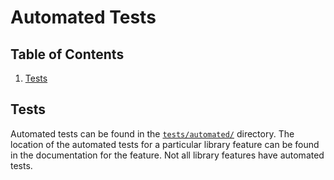 # Automated Tests

## Table of Contents

1. [Tests](#tests)

## Tests

Automated tests can be found in the
[`tests/automated/`](https://github.com/apcountryman/microlibrary/tree/main/tests/automated)
directory.
The location of the automated tests for a particular library feature can be found in the
documentation for the feature.
Not all library features have automated tests.
